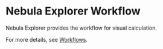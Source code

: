 # Nebula Explorer Workflow

Nebula Explorer provides the workflow for visual calculation.

For more details, see [Workflows](../nebula-explorer/workflow/workflows.md).